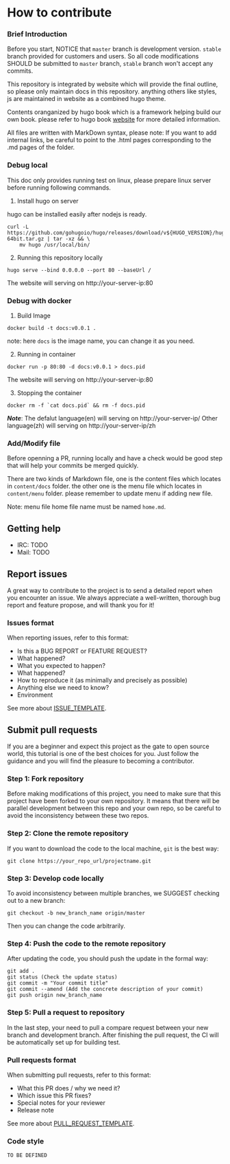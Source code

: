 # How to contribute

### Brief Introduction

Before you start, NOTICE that ```master``` branch is development version. ```stable``` branch
provided for customers and users. So all code modifications SHOULD be submitted to
```master``` branch, ```stable``` branch won't accept any commits.

This repository is integrated by website which will provide the final outline, so please only maintain docs in this repository.
anything others like styles, js are maintained in website as a combined hugo theme.

Contents oranganized by hugo book  which is a framework helping build our own book.
please refer to hugo book [website](https://github.com/alex-shpak/hugo-book) for more detailed information.

All files are written with MarkDown syntax, please note: If you want to add internal links,
be careful to point to the .html pages corresponding to the .md pages of the folder.

### Debug local

This doc only provides running test on linux, please prepare linux server before running 
following commands.

1. Install hugo on server

hugo can be installed easily after nodejs is ready.

```
curl -L https://github.com/gohugoio/hugo/releases/download/v${HUGO_VERSION}/hugo_extended_0.104.3_Linux-64bit.tar.gz | tar -xz && \
    mv hugo /usr/local/bin/
```

2. Running this repository locally

```
hugo serve --bind 0.0.0.0 --port 80 --baseUrl /
```

The website will serving on http://your-server-ip:80


### Debug with docker

1. Build Image

```
docker build -t docs:v0.0.1 .
```

note: here ```docs``` is the image name, you can change it as you need.

2. Running in container

```
docker run -p 80:80 -d docs:v0.0.1 > docs.pid
```

The website will serving on http://your-server-ip:80

3. Stopping the container

```
docker rm -f `cat docs.pid` && rm -f docs.pid
```

***Note***: 
The defalut language(en) will serving on http://your-server-ip/
Other language(zh) will serving on http://your-server-ip/zh

### Add/Modify file

Before openning a PR, running locally and have a check would be good step that will help
your commits be merged quickly.

There are two kinds of Markdown file, one is the content files which locates in ```content/docs``` folder.
the other one is the menu file which locates in ```content/menu``` folder. please remember to update menu if
adding new file.

Note: menu file home file name must be named ```home.md```.

## Getting help

- IRC: TODO 
- Mail: TODO  

## Report issues

A great way to contribute to the project is to send a detailed report when you encounter an issue. We always appreciate a well-written, thorough bug report and feature propose, and will thank you for it!

### Issues format

When reporting issues, refer to this format:

- Is this a BUG REPORT or FEATURE REQUEST?
- What happened?
- What you expected to happen?
- What happened?
- How to reproduce it (as minimally and precisely as possible)
- Anything else we need to know?
- Environment

See more about [ISSUE_TEMPLATE](.github/ISSUE_TEMPLATE.md).

## Submit pull requests

If you are a beginner and expect this project as the gate to open source world, this tutorial is one of the best
choices for you. Just follow the guidance and you will find the pleasure to becoming a contributor.

### Step 1: Fork repository

Before making modifications of this project, you need to make sure that this project have been forked to your own
repository. It means that there will be parallel development between this repo and your own repo, so be careful
to avoid the inconsistency between these two repos.

### Step 2: Clone the remote repository

If you want to download the code to the local machine, ```git``` is the best way:
```
git clone https://your_repo_url/projectname.git
```

### Step 3: Develop code locally

To avoid inconsistency between multiple branches, we SUGGEST checking out to a new branch:
```
git checkout -b new_branch_name origin/master
```
Then you can change the code arbitrarily.

### Step 4: Push the code to the remote repository

After updating the code, you should push the update in the formal way:
```
git add .
git status (Check the update status)
git commit -m "Your commit title"
git commit --amend (Add the concrete description of your commit)
git push origin new_branch_name
```

### Step 5: Pull a request to repository

In the last step, your need to pull a compare request between your new branch and development branch. After
finishing the pull request, the CI will be automatically set up for building test.

### Pull requests format

When submitting pull requests, refer to this format:

- What this PR does / why we need it?
- Which issue this PR fixes?
- Special notes for your reviewer
- Release note

See more about [PULL_REQUEST_TEMPLATE](.github/PULL_REQUEST_TEMPLATE.md).

### Code style

```TO BE DEFINED```







